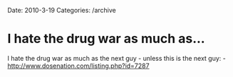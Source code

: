 Date: 2010-3-19
Categories: /archive

# I hate the drug war as much as...

I hate the drug war as much as the next guy - unless this is the next guy: - <a href="http://www.dosenation.com/listing.php?id=7287" rel="nofollow">http://www.dosenation.com/listing.php?id=7287</a>
